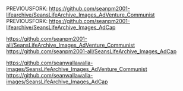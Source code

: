 PREVIOUSFORK: https://github.com/seanpm2001-lifearchive/SeansLifeArchive_Images_AdVenture_Communist
PREVIOUSFORK: https://github.com/seanpm2001-lifearchive/SeansLifeArchive_Images_AdCap

https://github.com/seanpm2001-all/SeansLifeArchive_Images_AdVenture_Communist
https://github.com/seanpm2001-all/SeansLifeArchive_Images_AdCap

https://github.com/seanwallawalla-images/SeansLifeArchive_Images_AdVenture_Communist
https://github.com/seanwallawalla-images/SeansLifeArchive_Images_AdCap

